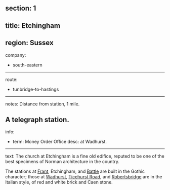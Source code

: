 section: 1
----
title: Etchingham
----
region: Sussex
----
company:
- south-eastern
----
route:
- tunbridge-to-hastings
----
notes: Distance from station, 1 mile.

A telegraph station.
----
info:
- term: Money Order Office
  desc: at Wadhurst.
----
text: The church at Etchingham is a fine old edifice, reputed to be one of the best specimens of Norman architecture in the country.

The stations at [Frant](/stations/frant), Etchingham, and [Battle](/stations/battle) are built in the Gothic character; those at [Wadhurst](/stations/wadhurst), [Ticehurst Road](/stations/ticehurst-road), and [Robertsbridge](/stations/robertsbridge) are in the Italian style, of red and white brick and Caen stone.
